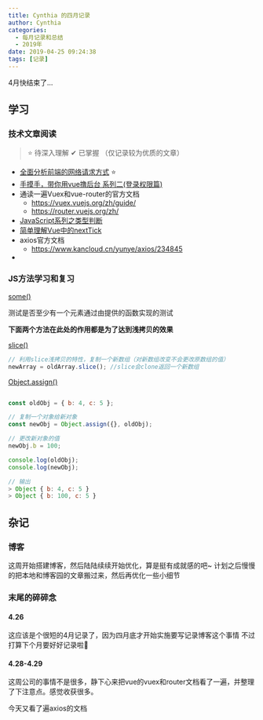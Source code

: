 ```yaml
---
title: Cynthia 的四月记录
author: Cynthia
categories:
  - 每月记录和总结
  - 2019年
date: 2019-04-25 09:24:38
tags: [记录]
---
```

4月快结束了...

<!-- more -->


## 学习
###  技术文章阅读

> ⭐ 待深入理解	✔ 已掌握  （仅记录较为优质的文章）

- [全面分析前端的网络请求方式](https://segmentfault.com/a/1190000018668190) ⭐
- [手摸手，带你用vue撸后台 系列二(登录权限篇)](https://segmentfault.com/a/1190000009506097)
- 通读一遍Vuex和vue-router的官方文档
  - <https://vuex.vuejs.org/zh/guide/>
  - <https://router.vuejs.org/zh/>
- [JavaScript系列之类型判断](https://juejin.im/post/5cc293e0e51d456e3a5f0864#heading-4)
- [简单理解Vue中的nextTick](https://www.jianshu.com/p/a7550c0e164f)
- axios官方文档
  - <https://www.kancloud.cn/yunye/axios/234845>
- 



### JS方法学习和复习

[some()](https://developer.mozilla.org/zh-CN/docs/Web/JavaScript/Reference/Global_Objects/Array/some)

测试是否至少有一个元素通过由提供的函数实现的测试

**下面两个方法在此处的作用都是为了达到浅拷贝的效果**

[slice()](https://developer.mozilla.org/zh-CN/docs/Web/JavaScript/Reference/Global_Objects/Array/slice)

```js
// 利用slice浅拷贝的特性，复制一个新数组（对新数组改变不会更改原数组的值）
newArray = oldArray.slice(); //slice会clone返回一个新数组
```

[Object.assign()](https://developer.mozilla.org/zh-CN/docs/Web/JavaScript/Reference/Global_Objects/Object/assign)

```js

const oldObj = { b: 4, c: 5 };

// 复制一个对象给新对象
const newObj = Object.assign({}, oldObj);

// 更改新对象的值
newObj.b = 100;

console.log(oldObj);
console.log(newObj);

// 输出
> Object { b: 4, c: 5 }
> Object { b: 100, c: 5 }
```





## 杂记

### 博客

这周开始搭建博客，然后陆陆续续开始优化，算是挺有成就感的吧~
计划之后慢慢的把本地和博客园的文章搬过来，然后再优化一些小细节

### 末尾的碎碎念

#### 4.26
这应该是个很短的4月记录了，因为四月底才开始实施要写记录博客这个事情
不过打算下个月要好好记录啦🙈

#### 4.28-4.29

这周公司的事情不是很多，静下心来把vue的vuex和router文档看了一遍，并整理了下注意点。感觉收获很多。

今天又看了遍axios的文档






